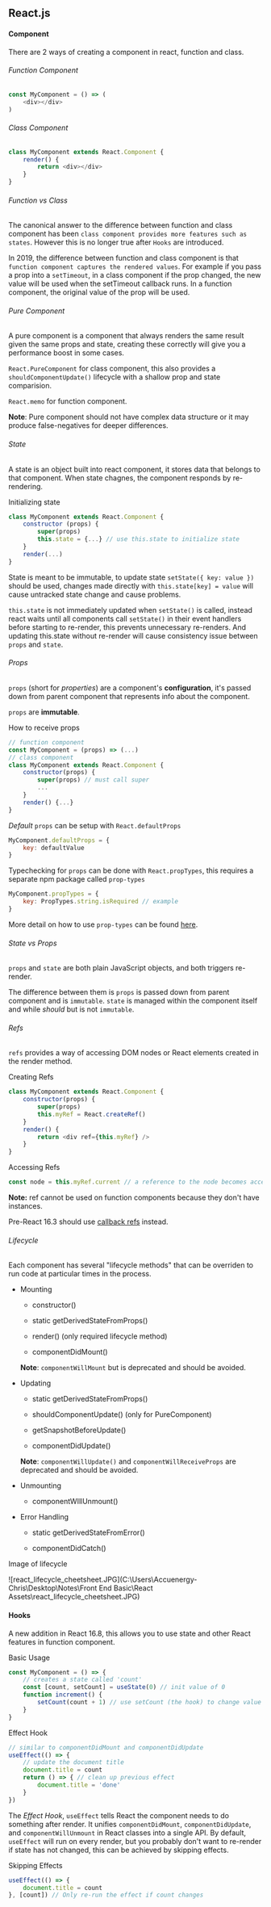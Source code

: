 ## React.js

#### Component

There are 2 ways of creating a component in react, function and class.

###### Function Component

```js
const MyComponent = () => (
    <div></div>
)
```

###### Class Component

```js
class MyComponent extends React.Component {
    render() {
        return <div></div>
    }
}
```

###### Function vs Class

The canonical answer to the difference between function and class component has been `class component provides more features such as states`. However this is no longer true after `Hooks` are introduced.

In 2019, the difference between function and class component is that `function component captures the rendered values`. For example if you pass a prop into a `setTimeout`, in a class component if the prop changed, the new value will be used when the setTimeout callback runs. In a function component, the original value of the prop will be used.

###### Pure Component

A pure component is a component that always renders the same result given the same props and state, creating these correctly will give you a performance boost in some cases.

`React.PureComponent` for class component, this also provides a `shouldComponentUpdate()` lifecycle with a shallow prop and state comparision.

`React.memo` for function component.

**Note**: Pure component should not have complex data structure or it may produce false-negatives for deeper differences.

###### State

A state is an object built into react component, it stores data that belongs to that component. When state chagnes, the component responds by re-rendering.

Initializing state

```js
class MyComponent extends React.Component {
    constructor (props) {
        super(props)
        this.state = {...} // use this.state to initialize state
    }
    render(...)
}
```

State is meant to be immutable, to update state `setState({ key: value })` should be used, changes made directly with `this.state[key] = value` will cause untracked state change and cause problems. 

`this.state` is not immediately updated when `setState()` is called, instead react waits until all components call `setState()` in their event handlers before starting to re-render, this prevents unnecessary re-renders. And updating this.state without re-render will cause consistency issue between `props` and `state`.

###### Props

`props` (short for _properties_) are a component's __configuration__, it's passed down from parent component that represents info about the component.

`props` are __immutable__.

How to receive props

```js
// function component
const MyComponent = (props) => (...)
// class component
class MyComponent extends React.Component {
    constructor(props) {
        super(props) // must call super
        ...
    }
    render() {...}
}
```

_Default_ `props` can be setup with `React.defaultProps`

```js
MyComponent.defaultProps = {
    key: defaultValue
}
```

Typechecking for `props` can be done with `React.propTypes`, this requires a separate npm package called `prop-types`

```js
MyComponent.propTypes = {
    key: PropTypes.string.isRequired // example
}
```

More detail on how to use `prop-types` can be found [here](https://www.npmjs.com/package/prop-types).

###### State vs Props

`props` and `state` are both plain JavaScript objects, and both triggers re-render.

The difference between them is `props` is passed down from parent component and is `immutable`. `state` is managed within the component itself and while _should_ but is not `immutable`.

###### Refs

`refs` provides a way of accessing DOM nodes or React elements created in the render method.

Creating Refs

```js
class MyComponent extends React.Component {
    constructor(props) {
        super(props)
        this.myRef = React.createRef()
    }
    render() {
        return <div ref={this.myRef} />
    }
}
```

Accessing Refs

```js
const node = this.myRef.current // a reference to the node becomes accessible at the `current` attribute of the ref.
```

__Note:__ ref cannot be used on function components because they don't have instances.

Pre-React 16.3 should use [callback refs](https://reactjs.org/docs/refs-and-the-dom.html#callback-refs) instead.

###### Lifecycle

Each component has several "lifecycle methods" that can be overriden to run code at particular times in the process.

- Mounting
  
  - constructor()
  
  - static getDerivedStateFromProps()
  
  - render() (only required lifecycle method)
  
  - componentDidMount()
  
  __Note__: `componentWillMount` but is deprecated and should be avoided.

- Updating
  
  - static getDerivedStateFromProps()
  
  - shouldComponentUpdate() (only for PureComponent)
  
  - getSnapshotBeforeUpdate()
  
  - componentDidUpdate()
  
  __Note__: `componentWillUpdate()` and `componentWillReceiveProps` are deprecated and should be avoided.

- Unmounting
  
  - componentWIllUnmount()

- Error Handling
  
  - static getDerivedStateFromError()
  
  - componentDidCatch()

Image of lifecycle

![react_lifecycle_cheetsheet.JPG](C:\Users\Accuenergy- Chris\Desktop\Notes\Front End Basic\React Assets\react_lifecycle_cheetsheet.JPG)

#### Hooks

A new addition in React 16.8, this allows you to use state and other React features in function component.

Basic Usage

```js
const MyComponent = () => {
    // creates a state called 'count'
    const [count, setCount] = useState(0) // init value of 0
    function increment() {
        setCount(count + 1) // use setCount (the hook) to change value of count
    }
}
```

Effect Hook

```js
// similar to componentDidMount and componentDidUpdate
useEffect(() => {
    // update the document title
    document.title = count
    return () => { // clean up previous effect
        document.title = 'done'
    }
})
```

The _Effect Hook_, `useEffect` tells React the component needs to do something after render. It unifies `componentDidMount`, `componentDidUpdate`, and `componentWillUnmount` in React classes into a single API. By default, `useEffect` will run on every render, but you probably don't want to re-render if state has not changed, this can be achieved by skipping effects.

Skipping Effects

```js
useEffect(() => {
    document.title = count
}, [count]) // Only re-run the effect if count changes
```
